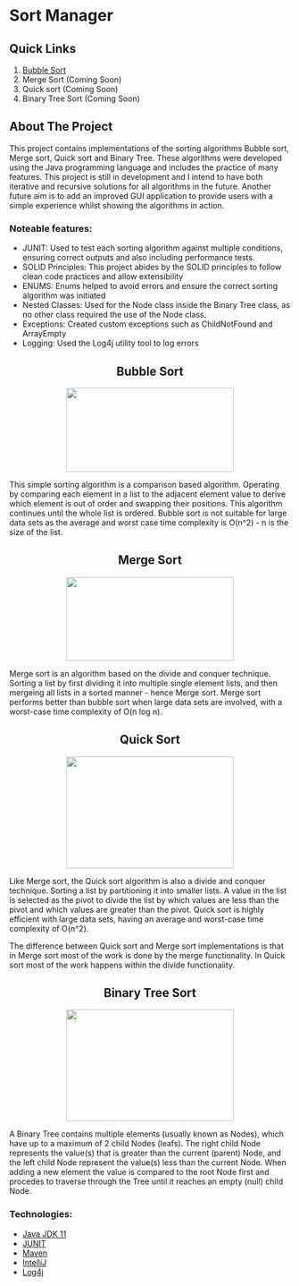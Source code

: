 # Sort Manager

## Quick Links
1. [Bubble Sort](https://github.com/bsrwilliams/SortManager/tree/master/BubbleSort/src/sparta/bradleywilliams)
2. Merge Sort (Coming Soon)
3. Quick sort (Coming Soon)
4. Binary Tree Sort (Coming Soon)

## About The Project
This project contains implementations of the sorting algorithms Bubble sort, Merge sort, Quick sort and Binary Tree. These algorithms were developed using the Java programming language and includes the practice of many features. This project is still in development and I intend to have both iterative and recursive solutions for all algorithms in the future. Another future aim is to add an improved GUI application to provide users with a simple experience whilst showing the algorithms in action.       

### Noteable features:
* JUNIT: Used to test each sorting algorithm against multiple conditions, ensuring correct outputs and also including performance tests.
* SOLID Principles: This project abides by the SOLID principles to follow clean code practices and allow extensibility 
* ENUMS: Enums helped to avoid errors and ensure the correct sorting algorithm was initiated
* Nested Classes: Used for the Node class inside the Binary Tree class, as no other class required the use of the Node class.
* Exceptions: Created custom exceptions such as ChildNotFound and ArrayEmpty
* Logging: Used the Log4j utility tool to log errors 

<h2 align="center">Bubble Sort</h2>
<p align="center">
  <img width="300" height="150" src="https://upload.wikimedia.org/wikipedia/commons/c/c8/Bubble-sort-example-300px.gif">
</p>

This simple sorting algorithm is a comparison based algorithm. Operating by comparing each element in a list to the adjacent element value to derive which element is out of order and swapping their positions. This algorithm continues until the whole list is ordered. Bubble sort is not suitable for large data sets as the average and worst case time complexity is O(n^2) - n is the size of the list. 


<h2 align="center">Merge Sort</h2>
<p align="center">
  <img width="300" height="150" src="https://upload.wikimedia.org/wikipedia/commons/c/cc/Merge-sort-example-300px.gif">
</p>

Merge sort is an algorithm based on the divide and conquer technique. Sorting a list by first dividing it into multiple single element lists, and then mergeing all lists in a sorted manner - hence Merge sort. Merge sort performs better than bubble sort when large data sets are involved, with a worst-case time complexity of O(n log n).  

<h2 align="center">Quick Sort</h2>
<p align="center">
  <img width="300" height="200" src="https://upload.wikimedia.org/wikipedia/commons/6/6a/Sorting_quicksort_anim.gif">
</p>

Like Merge sort, the Quick sort algorithm is also a divide and conquer technique. Sorting a list by partitioning it into smaller lists. A value in the list is selected as the pivot to divide the list by which values are less than the pivot and which values are greater than the pivot. Quick sort is highly efficient with large data sets, having an average and worst-case time complexity of O(n^2). 

The difference between Quick sort and Merge sort implementations is that in Merge sort most of the work is done by the merge functionality. In Quick sort most of the work happens within the divide functionaiity.  

<h2 align="center">Binary Tree Sort</h2>
<p align="center">
  <img width="300" height="200" src="https://daankolthof.com/wp-content/uploads/2020/01/BST-insertion-animation.gif">
</p>

A Binary Tree contains multiple elements (usually known as Nodes), which have up to a maximum of 2 child Nodes (leafs). The right child Node represents the value(s) that is greater than the current (parent) Node, and the left child Node represent the value(s) less than the current Node. When adding a new element the value is compared to the root Node first and procedes to traverse through the Tree until it reaches an empty (null) child Node. 

### Technologies:
- [Java JDK 11](https://www.oracle.com/uk/java/technologies/javase-jdk11-downloads.html)
- [JUNIT](https://junit.org/junit4/)
- [Maven](https://maven.apache.org/what-is-maven.html)
- [IntelliJ](https://www.jetbrains.com/idea/)
- [Log4j](https://logging.apache.org/log4j/2.x)

